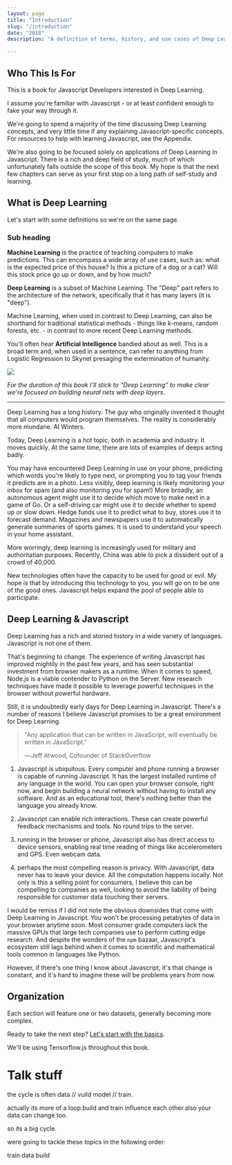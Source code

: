 ```yaml
---
layout: page
title: "Introduction"
slug: "/introduction"
date: "2018"
description: "A definition of terms, history, and use cases of Deep Learning"

---
```


## Who This Is For

This is a book for Javascript Developers interested in Deep Learning.

I assume you're familiar with Javascript - or at least confident enough to fake your way through it.

We're going to spend a majority of the time discussing Deep Learning concepts, and very little time if any explaining Javascript-specific concepts. For resources to help with learning Javascript, see the Appendix.

We're also going to be focused solely on applications of Deep Learning in Javascript. There is a rich and deep field of study, much of which unfortunately falls outside the scope of this book. My hope is that the next few chapters can serve as your first stop on a long path of self-study and learning.

## What is Deep Learning

Let's start with some definitions so we're on the same page.

### Sub heading

**Machine Learning** is the practice of teaching computers to make predictions. This can encompass a wide array of use cases, such as: what is the expected price of this house? Is this a picture of a dog or a cat? Will this stock price go up or down, and by how much?

**Deep Learning** is a subset of Machine Learning. The "Deep" part refers to the architecture of the network, specifically that it has many layers (it is "deep").

Machine Learning, when used in contrast to Deep Learning, can also be shorthand for traditional statistical methods - things like k-means, random forests, etc. - in contrast to more recent Deep Learning methods.

You'll often hear **Artificial Intelligence** bandied about as well. This is a broad term and, when used in a sentence, can refer to anything from Logistic Regression to Skynet presaging the extermination of humanity.

![](https://imgs.xkcd.com/comics/skynet.png)

*For the duration of this book I’ll stick to “Deep Learning” to make clear we're focused on building neural nets with deep layers*.

---

Deep Learning has a long history. The guy who originally invented it thought that all computers would program themselves. The reality is considerably more mundane. AI Winters.

Today, Deep Learning is a hot topic, both in academia and industry. It moves quickly. At the same time, there are lots of examples of deeps acting badly.

You may have encountered Deep Learning in use on your phone, predicting which words you're likely to type next, or prompting you to tag your friends it predicts are in a photo. Less visibly, deep learning is likely monitoring your inbox for spam (and also monitoring you for spam!) More broadly, an autonomous agent might use it to decide which move to make next in a game of Go. Or a self-driving car might use it to decide whether to speed up or slow down. Hedge funds use it to predict what
to buy, stores use it to forecast demand. Magazines and newspapers use it to automatically generate summaries of sports games. It is used to understand your speech in your home assistant.

More worringly, deep learning is increasingly used for military and authoritatian purposes. Recently, China was able to pick a dissident out of a crowd of 40,000.

New technologies often have the capacity to be used for good or evil. My hope is that by introducing this technology to you, you will go on to be one of the good ones. Javascript helps expand the pool of people able to participate.

## Deep Learning & Javascript

Deep Learning has a rich and storied history in a wide variety of languages. Javascript is not one of them.

That's beginning to change. The experience of writing Javascript has improved mightily in the past few years, and has seen substantial investment from browser makers as a runtime. When it comes to speed, Node.js is a viable contender to Python on the Server. New research techniques have made it possible to leverage powerful techniques in the browser without powerful hardware.

Still, it is undoubtedly early days for Deep Learning in Javascript. There's a number of reasons I believe Javascript promises to be a great environment for Deep Learning.

> "Any application that can be written in JavaScript, will eventually be written in JavaScript." <footer class="blockquote-footer">&mdash; Jeff Atwood, Cofounder of StackOverflow</footer>

1. Javascript is ubiquitous. Every computer and phone running a browser is capable of running Javascript. It has the largest installed runtime of any language in the world. You can open your browser console, right now, and begin building a neural network without having to install any software. And as an educational tool, there's nothing better than the language you already know.

2. Javascript can enable rich interactions. These can create powerful feedback mechanisms and tools. No round trips to the server.

3. running in the browser or phone, Javascript also has direct access to device sensors, enabling real time reading of things like accelerometers and GPS. Even webcam data.

4. perhaps the most compelling reason is privacy. With Javascript, data never has to leave your device. All the computation happens locally. Not only is this a selling point for consumers, I believe this can be compelling to companies as well, looking to avoid the liability of being responsible for customer data touching their servers.

I would be remiss if I did not note the obvious downsides that come with Deep Learning in Javascript. You won't be processing petabytes of data in your browser anytime soon. Most consumer grade computers lack the massive GPUs that large tech companies use to perform cutting edge research. And despite the wonders of the `npm` bazaar, Javascript's ecosystem still lags behind when it comes to scientific and mathematical tools common in languages like Python.

However, if there's one thing I know about Javascript, it's that change is constant, and it's hard to imagine these will be problems years from now.


## Organization

Each section will feature one or two datasets, generally becoming more complex.

Ready to take the next step? [Let's start with the basics](/basics).

We'll be using Tensorflow.js throughout this book.

# Talk stuff

the cycle is often data // vuild model // train.

actually its more of a loop.build and train influence each other.also your data can change too.

so its a big cycle.

were going to tackle these topics in the following order:

train
data
build




